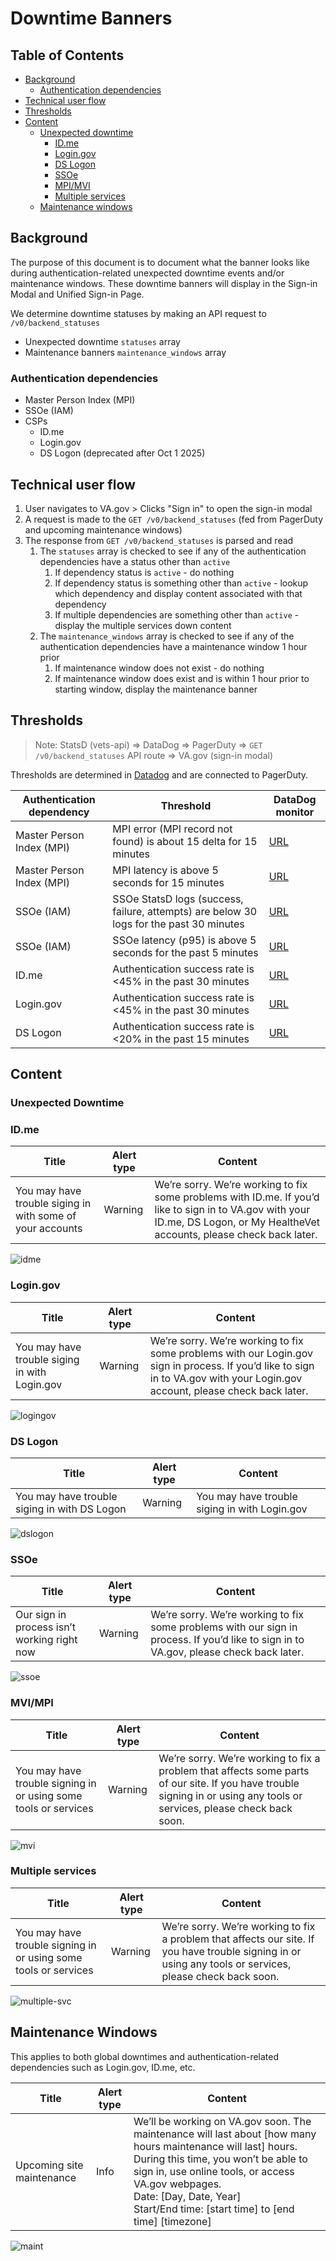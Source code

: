 # Downtime Banners

## Table of Contents
- [Background](#background)
    - [Authentication dependencies](#authentication-dependencies) 
- [Technical user flow](#technical-user-flow)
- [Thresholds](#thresholds)
- [Content](#content)
    - [Unexpected downtime](#unexpected-downtime)
        - [ID.me](#idme)
        - [Login.gov](#logingov)
        - [DS Logon](#dslogon)
        - [SSOe](#ssoe)
        - [MPI/MVI](#mpi)
        - [Multiple services](#multiple-services)
    - [Maintenance windows](#maintenance-windows) 

## Background
The purpose of this document is to document what the banner looks like during authentication-related unexpected downtime events and/or maintenance windows. These downtime banners will display in the Sign-in Modal and Unified Sign-in Page.

We determine downtime statuses by making an API request to `/v0/backend_statuses`
- Unexpected downtime `statuses` array
- Maintenance banners `maintenance_windows` array

### Authentication dependencies
- Master Person Index (MPI)
- SSOe (IAM)
- CSPs
    - ID.me
    - Login.gov
    - DS Logon (deprecated after Oct 1 2025)

## Technical user flow
1. User navigates to VA.gov > Clicks "Sign in" to open the sign-in modal
2. A request is made to the `GET /v0/backend_statuses` (fed from PagerDuty and upcoming maintenance windows)
3. The response from `GET /v0/backend_statuses` is parsed and read
    1. The `statuses` array is checked to see if any of the authentication dependencies have a status other than `active`
        1. If dependency status is `active` - do nothing
        2. If dependency status is something other than `active` - lookup which dependency and display content associated with that dependency
        3. If multiple dependencies are something other than `active` - display the multiple services down content
    2. The `maintenance_windows` array is checked to see if any of the authentication dependencies have a maintenance window 1 hour prior
        1. If maintenance window does not exist - do nothing
        2. If maintenance window does exist and is within 1 hour prior to starting window, display the maintenance banner
  
## Thresholds
> Note: StatsD (vets-api) => DataDog => PagerDuty => `GET /v0/backend_statuses` API route => VA.gov (sign-in modal)

Thresholds are determined in [Datadog](https://vagov.ddog-gov.com/notebook/17903/downtime-banner?view=view-mode) and are connected to PagerDuty.

| Authentication dependency | Threshold | DataDog monitor | 
| --- | --- | --- |
| Master Person Index (MPI) | MPI error (MPI record not found) is about 15 delta for 15 minutes | [URL](https://vagov.ddog-gov.com/monitors/200810) | 
| Master Person Index (MPI) | MPI latency is above 5 seconds for 15 minutes | [URL](https://vagov.ddog-gov.com/monitors/238295) | 
| SSOe (IAM) | SSOe StatsD logs (success, failure, attempts) are below 30 logs for the past 30 minutes | [URL](https://vagov.ddog-gov.com/monitors/89113) | 
| SSOe (IAM) | SSOe latency (p95) is above 5 seconds for the past 5 minutes | [URL](https://vagov.ddog-gov.com/monitors/200801) | 
| ID.me | Authentication success rate is <45% in the past 30 minutes | [URL](https://vagov.ddog-gov.com/monitors/119914) | 
| Login.gov | Authentication success rate is <45% in the past 30 minutes | [URL](https://vagov.ddog-gov.com/monitors/120105) | 
| DS Logon | Authentication success rate is <20% in the past 15 minutes | [URL](https://vagov.ddog-gov.com/monitors/119917) | 


## Content

### Unexpected Downtime

<a id="idme"></a>
### ID.me
| Title | Alert type | Content |
| --- | --- | --- |
| You may have trouble siging in with some of your accounts | Warning | We’re sorry. We’re working to fix some problems with ID.me. If you’d like to sign in to VA.gov with your ID.me, DS Logon, or My HealtheVet accounts, please check back later. |

![idme](https://github.com/department-of-veterans-affairs/va.gov-team/assets/67602137/9b88a51d-b10e-4f35-82c8-bbf823f1c65a)

<a id="logingov"></a>
### Login.gov
| Title | Alert type | Content |
| --- | --- | --- |
| You may have trouble siging in with Login.gov | Warning | We’re sorry. We’re working to fix some problems with our Login.gov sign in process. If you’d like to sign in to VA.gov with your Login.gov account, please check back later. |

![logingov](https://github.com/department-of-veterans-affairs/va.gov-team/assets/67602137/c27dd7ba-1f67-4b00-8fc5-7016a2b4677d)

<a id="dslogon"></a>
### DS Logon
| Title | Alert type | Content |
| --- | --- | --- |
| You may have trouble siging in with DS Logon | Warning | You may have trouble siging in with Login.gov | Warning | We’re sorry. We’re working to fix some problems with our DS Logon sign in process. If you’d like to sign in to VA.gov with your DS Logon account, please check back later. |

![dslogon](https://github.com/department-of-veterans-affairs/va.gov-team/assets/67602137/c475c3a6-3b18-44f0-a4be-16b4fa54f07f)

### SSOe
| Title | Alert type | Content |
| --- | --- | --- |
| Our sign in process isn’t working right now | Warning | We’re sorry. We’re working to fix some problems with our sign in process. If you’d like to sign in to VA.gov, please check back later. |

![ssoe](https://github.com/department-of-veterans-affairs/va.gov-team/assets/67602137/82b2d4b3-9925-440d-8398-8e54ed052b0e)

<a id="mpi"></a>
### MVI/MPI
| Title | Alert type | Content |
| --- | --- | --- |
| You may have trouble signing in or using some tools or services | Warning | We’re sorry. We’re working to fix a problem that affects some parts of our site. If you have trouble signing in or using any tools or services, please check back soon. |

![mvi](https://github.com/department-of-veterans-affairs/va.gov-team/assets/67602137/ec27bef8-0e82-4439-9adf-ac5517b83293)

### Multiple services
| Title | Alert type | Content |
| --- | --- | --- |
| You may have trouble signing in or using some tools or services | Warning | We’re sorry. We’re working to fix a problem that affects our site. If you have trouble signing in or using any tools or services, please check back soon. |

![multiple-svc](https://github.com/department-of-veterans-affairs/va.gov-team/assets/67602137/1bc2d382-c24c-4843-b409-9e23cc980093)

## Maintenance Windows

This applies to both global downtimes and authentication-related dependencies such as Login.gov, ID.me, etc.

| Title | Alert type | Content |
| --- | --- | --- |
| Upcoming site maintenance | Info | We’ll be working on VA.gov soon. The maintenance will last about [how many hours maintenance will last] hours. During this time, you won’t be able to sign in, use online tools, or access VA.gov webpages.<br/>Date: [Day, Date, Year]<br/>Start/End time: [start time] to [end time] [timezone] |


![maint](https://github.com/department-of-veterans-affairs/va.gov-team/assets/67602137/e3351989-cf74-4e0a-bd95-780256dfa3ac)
